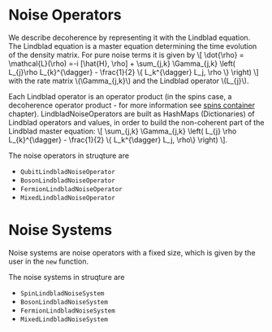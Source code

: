 # Noise Operators

We describe decoherence by representing it with the Lindblad equation.
The Lindblad equation is a master equation determining the time evolution of the density matrix.
For pure noise terms it is given by
\\[
    \dot{\rho} = \mathcal{L}(\rho) =-i \[\hat{H}, \rho\] + \sum_{j,k} \Gamma_{j,k} \left( L_{j}\rho L_{k}^{\dagger} - \frac{1}{2} \\{ L_k^{\dagger} L_j, \rho \\} \right)
\\]
with the rate matrix \\(\Gamma_{j,k}\\) and the Lindblad operator \\(L_{j}\\).

Each Lindblad operator is an operator product (in the spins case, a decoherence operator product - for more information see [spins container](../physical_types/spins) chapter). LindbladNoiseOperators are built as HashMaps (Dictionaries) of Lindblad operators and values, in order to build the non-coherent part of the Lindblad master equation:
\\[
    \sum_{j,k} \Gamma_{j,k} \left( L_{j} \rho L_{k}^{\dagger} - \frac{1}{2} \\{ L_k^{\dagger} L_j, \rho\\} \right)
\\].


The noise operators in struqture are

* `QubitLindbladNoiseOperator`
* `BosonLindbladNoiseOperator`
* `FermionLindbladNoiseOperator`
* `MixedLindbladNoiseOperator`

# Noise Systems

Noise systems are noise operators with a fixed size, which is given by the user in the `new` function.


The noise systems in struqture are

* `SpinLindbladNoiseSystem`
* `BosonLindbladNoiseSystem`
* `FermionLindbladNoiseSystem`
* `MixedLindbladNoiseSystem`
